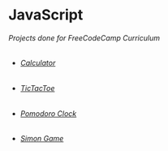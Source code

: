 # JavaScript

###### Projects done for FreeCodeCamp Curriculum

* ###### [Calculator](https://github.com/filipecosta-dev/JavaScript/tree/master/Calculator)

* ###### [TicTacToe](https://github.com/filipecosta-dev/JavaScript/tree/master/TicTacToe)

* ###### [Pomodoro Clock](https://github.com/filipecosta-dev/JavaScript/tree/master/PomodoroClock)

* ###### [Simon Game](https://github.com/filipecosta-dev/JavaScript/tree/master/SimonGame)
